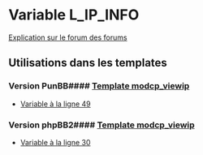 # Variable L_IP_INFO
[Explication sur le forum des forums](http://forum.forumactif.com/t294113-listing-des-variables#L_IP_INFO)
## Utilisations dans les templates
### Version PunBB#### [Template modcp_viewip](punbb/modcp_viewip.md)
* [Variable à la ligne 49](../punbb/modcp_viewip.tpl#L49)
### Version phpBB2#### [Template modcp_viewip](subsilver/modcp_viewip.md)
* [Variable à la ligne 30](../subsilver/modcp_viewip.tpl#L30)